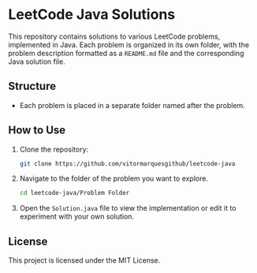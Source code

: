 # LeetCode Java Solutions

This repository contains solutions to various LeetCode problems, implemented in Java. Each problem is organized in its own folder, with the problem description formatted as a `README.md` file and the corresponding Java solution file.

## Structure

- Each problem is placed in a separate folder named after the problem.

## How to Use

1. Clone the repository:
   ```bash
   git clone https://github.com/vitormarquesgithub/leetcode-java
   ```

2. Navigate to the folder of the problem you want to explore.
   ```bash
   cd leetcode-java/Problem Folder
   ```

3. Open the `Solution.java` file to view the implementation or edit it to experiment with your own solution.

## License

This project is licensed under the MIT License.

